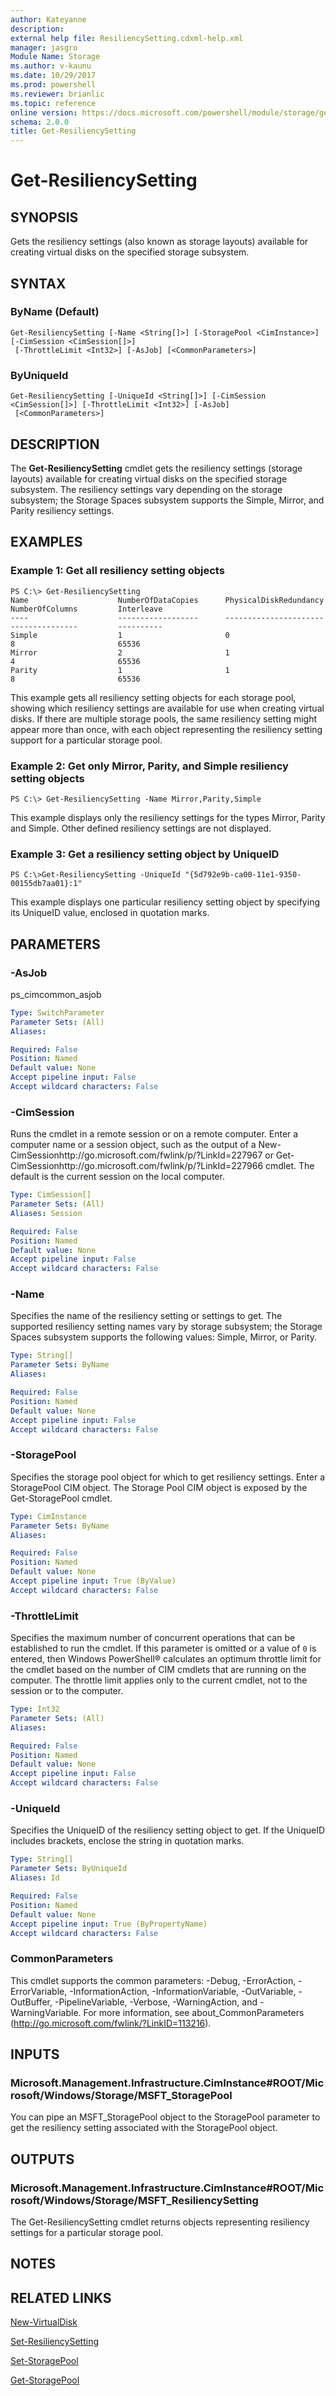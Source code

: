 ```yaml
---
author: Kateyanne
description: 
external help file: ResiliencySetting.cdxml-help.xml
manager: jasgro
Module Name: Storage
ms.author: v-kaunu
ms.date: 10/29/2017
ms.prod: powershell
ms.reviewer: brianlic
ms.topic: reference
online version: https://docs.microsoft.com/powershell/module/storage/get-resiliencysetting?view=windowsserver2012r2-ps&wt.mc_id=ps-gethelp
schema: 2.0.0
title: Get-ResiliencySetting
---
```


# Get-ResiliencySetting

## SYNOPSIS
Gets the resiliency settings (also known as storage layouts) available for creating virtual disks on the specified storage subsystem.

## SYNTAX

### ByName (Default)
```
Get-ResiliencySetting [-Name <String[]>] [-StoragePool <CimInstance>] [-CimSession <CimSession[]>]
 [-ThrottleLimit <Int32>] [-AsJob] [<CommonParameters>]
```

### ByUniqueId
```
Get-ResiliencySetting [-UniqueId <String[]>] [-CimSession <CimSession[]>] [-ThrottleLimit <Int32>] [-AsJob]
 [<CommonParameters>]
```

## DESCRIPTION
The **Get-ResiliencySetting** cmdlet gets the resiliency settings (storage layouts) available for creating virtual disks on the specified storage subsystem.
The resiliency settings vary depending on the storage subsystem; the Storage Spaces subsystem supports the Simple, Mirror, and Parity resiliency settings.

## EXAMPLES

### Example 1: Get all resiliency setting objects
```
PS C:\> Get-ResiliencySetting
Name                    NumberOfDataCopies      PhysicalDiskRedundancy  NumberOfColumns         Interleave 
----                    ------------------      ----------------------  ---------------         ---------- 
Simple                  1                       0                       8                       65536 
Mirror                  2                       1                       4                       65536 
Parity                  1                       1                       8                       65536
```

This example gets all resiliency setting objects for each storage pool, showing which resiliency settings are available for use when creating virtual disks.
If there are multiple storage pools, the same resiliency setting might appear more than once, with each object representing the resiliency setting support for a particular storage pool.

### Example 2: Get only Mirror, Parity, and Simple resiliency setting objects
```
PS C:\> Get-ResiliencySetting -Name Mirror,Parity,Simple
```

This example displays only the resiliency settings for the types Mirror, Parity and Simple.
Other defined resiliency settings are not displayed.

### Example 3: Get a resiliency setting object by UniqueID
```
PS C:\>Get-ResiliencySetting -UniqueId "{5d792e9b-ca00-11e1-9350-00155db7aa01}:1"
```

This example displays one particular resiliency setting object by specifying its UniqueID value, enclosed in quotation marks.

## PARAMETERS

### -AsJob
ps_cimcommon_asjob

```yaml
Type: SwitchParameter
Parameter Sets: (All)
Aliases: 

Required: False
Position: Named
Default value: None
Accept pipeline input: False
Accept wildcard characters: False
```

### -CimSession
Runs the cmdlet in a remote session or on a remote computer.
Enter a computer name or a session object, such as the output of a New-CimSessionhttp://go.microsoft.com/fwlink/p/?LinkId=227967 or Get-CimSessionhttp://go.microsoft.com/fwlink/p/?LinkId=227966 cmdlet.
The default is the current session on the local computer.

```yaml
Type: CimSession[]
Parameter Sets: (All)
Aliases: Session

Required: False
Position: Named
Default value: None
Accept pipeline input: False
Accept wildcard characters: False
```

### -Name
Specifies the name of the resiliency setting or settings to get.
The supported resiliency setting names vary by storage subsystem; the Storage Spaces subsystem supports the following values: Simple, Mirror, or Parity.

```yaml
Type: String[]
Parameter Sets: ByName
Aliases: 

Required: False
Position: Named
Default value: None
Accept pipeline input: False
Accept wildcard characters: False
```

### -StoragePool
Specifies the storage pool object for which to get resiliency settings.
Enter a StoragePool CIM object.
The Storage Pool CIM object is exposed by the Get-StoragePool cmdlet.

```yaml
Type: CimInstance
Parameter Sets: ByName
Aliases: 

Required: False
Position: Named
Default value: None
Accept pipeline input: True (ByValue)
Accept wildcard characters: False
```

### -ThrottleLimit
Specifies the maximum number of concurrent operations that can be established to run the cmdlet.
If this parameter is omitted or a value of `0` is entered, then Windows PowerShell® calculates an optimum throttle limit for the cmdlet based on the number of CIM cmdlets that are running on the computer.
The throttle limit applies only to the current cmdlet, not to the session or to the computer.

```yaml
Type: Int32
Parameter Sets: (All)
Aliases: 

Required: False
Position: Named
Default value: None
Accept pipeline input: False
Accept wildcard characters: False
```

### -UniqueId
Specifies the UniqueID of the resiliency setting object to get.
If the UniqueID includes brackets, enclose the string in quotation marks.

```yaml
Type: String[]
Parameter Sets: ByUniqueId
Aliases: Id

Required: False
Position: Named
Default value: None
Accept pipeline input: True (ByPropertyName)
Accept wildcard characters: False
```

### CommonParameters
This cmdlet supports the common parameters: -Debug, -ErrorAction, -ErrorVariable, -InformationAction, -InformationVariable, -OutVariable, -OutBuffer, -PipelineVariable, -Verbose, -WarningAction, and -WarningVariable. For more information, see about_CommonParameters (http://go.microsoft.com/fwlink/?LinkID=113216).

## INPUTS

### Microsoft.Management.Infrastructure.CimInstance#ROOT/Microsoft/Windows/Storage/MSFT_StoragePool
You can pipe an MSFT_StoragePool object to the StoragePool parameter to get the resiliency setting associated with the StoragePool object.

## OUTPUTS

### Microsoft.Management.Infrastructure.CimInstance#ROOT/Microsoft/Windows/Storage/MSFT_ResiliencySetting
The Get-ResiliencySetting cmdlet returns objects representing resiliency settings for a particular storage pool.

## NOTES

## RELATED LINKS

[New-VirtualDisk](./New-VirtualDisk.md)

[Set-ResiliencySetting](./Set-ResiliencySetting.md)

[Set-StoragePool](./Set-StoragePool.md)

[Get-StoragePool](./Get-StoragePool.md)

